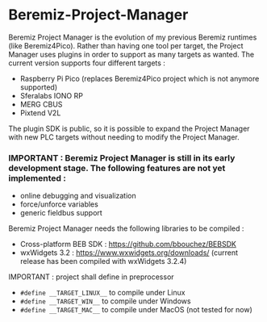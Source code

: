 # Beremiz-Project-Manager
Beremiz Project Manager is the evolution of my previous Beremiz runtimes (like Beremiz4Pico). Rather than having one tool per target, the Project Manager uses plugins in order to support as many targets as wanted. The current version supports four different targets :
- Raspberry Pi Pico (replaces Beremiz4Pico project which is not anymore supported)
- Sferalabs IONO RP
- MERG CBUS
- Pixtend V2L

The plugin SDK is public, so it is possible to expand the Project Manager with new PLC targets without needing to modify the Project Manager.

### IMPORTANT : Beremiz Project Manager is still in its early development stage. The following features are not yet implemented :
- online debugging and visualization
- force/unforce variables
- generic fieldbus support

Beremiz Project Manager needs the following libraries to be compiled :
- Cross-platform BEB SDK : https://github.com/bbouchez/BEBSDK
- wxWidgets 3.2 : https://www.wxwidgets.org/downloads/  (current release has been compiled with wxWidgets 3.2.4)

IMPORTANT : project shall define in preprocessor
- `#define __TARGET_LINUX__`    to compile under Linux
- `#define __TARGET_WIN__`      to compile under Windows
- `#define __TARGET_MAC__`      to compile under MacOS (not tested for now)

